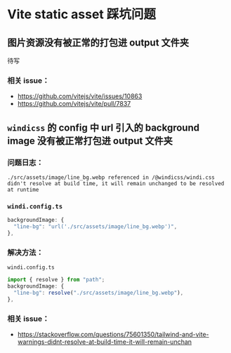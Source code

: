 # Vite static asset 踩坑问题

## 图片资源没有被正常的打包进 output 文件夹

待写

### 相关 issue：

- https://github.com/vitejs/vite/issues/10863
- https://github.com/vitejs/vite/pull/7837

## `windicss` 的 config 中 url 引入的 background image 没有被正常打包进 output 文件夹

### 问题日志：

```shell
./src/assets/image/line_bg.webp referenced in /@windicss/windi.css didn't resolve at build time, it will remain unchanged to be resolved at runtime
```

### `windi.config.ts`

```js
backgroundImage: {
  "line-bg": "url('./src/assets/image/line_bg.webp')",
},
```

### 解决方法：

`windi.config.ts`

```js
import { resolve } from "path";
backgroundImage: {
  "line-bg": resolve("./src/assets/image/line_bg.webp"),
},
```

### 相关 issue：

- https://stackoverflow.com/questions/75601350/tailwind-and-vite-warnings-didnt-resolve-at-build-time-it-will-remain-unchan